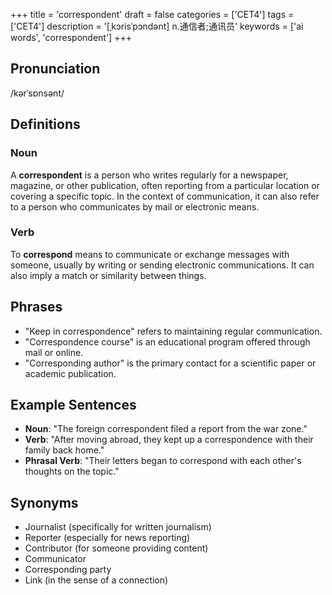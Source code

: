 +++
title = 'correspondent'
draft = false
categories = ['CET4']
tags = ['CET4']
description = '[ˌkɔrisˈpɔndənt] n.通信者;通讯员'
keywords = ['ai words', 'correspondent']
+++

## Pronunciation
/kərˈsɒnsənt/

## Definitions
### Noun
A **correspondent** is a person who writes regularly for a newspaper, magazine, or other publication, often reporting from a particular location or covering a specific topic. In the context of communication, it can also refer to a person who communicates by mail or electronic means.

### Verb
To **correspond** means to communicate or exchange messages with someone, usually by writing or sending electronic communications. It can also imply a match or similarity between things.

## Phrases
- "Keep in correspondence" refers to maintaining regular communication.
- "Correspondence course" is an educational program offered through mail or online.
- "Corresponding author" is the primary contact for a scientific paper or academic publication.

## Example Sentences
- **Noun**: "The foreign correspondent filed a report from the war zone."
- **Verb**: "After moving abroad, they kept up a correspondence with their family back home."
- **Phrasal Verb**: "Their letters began to correspond with each other's thoughts on the topic."

## Synonyms
- Journalist (specifically for written journalism)
- Reporter (especially for news reporting)
- Contributor (for someone providing content)
- Communicator
- Corresponding party
- Link (in the sense of a connection)
